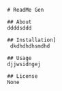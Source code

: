 

    # ReadMe Gen

    ## About 
    ddddsddd

    ## Installation]
     dkdhdhdhsmdhd

    ## Usage
    djjwsidngej

    ## License
    None

  